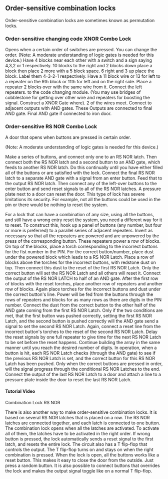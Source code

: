 ## Order-sensitive combination locks
Order-sensitive combination locks are sometimes known as permutation locks.

### Order-sensitive changing code XNOR Combo Lock
Opens when a certain order of switches are pressed.
You can change the order.
(Note: A moderate understanding of logic gates is needed for this device.)
Have 4 blocks near each other with a switch and a sign saying 4,3,2 or 1 respectively.
10 blocks to the right and 2 blocks down place a block then place 2 more with a 5 block space. 6 right and 3 up place the block. Label them 4-3-2-1 respectively.
Have a 11 block wire or 13 for left to a repeater on the 9th block or 11th for left and on the right side. Place a repeater 2 blocks over with the same wire from it. Connect the left repeaters.
to the code changing module. (You may use bridges of cobblestone for getting over other wire and repeaters for boosting the signal. Construct a XNOR Gate where).
2 of the wires meet. Connect to adjacent outputs with AND gates. These Outputs are connected to final AND gate. Final AND gate if connected to iron door.

### Order-sensitive RS NOR Combo Lock
A door that opens when buttons are pressed in certain order.

(Note: A moderate understanding of logic gates is needed for this device.)

Make a series of buttons, and connect only one to an RS NOR latch. Then connect both the RS NOR latch and a second button to an AND gate, which feeds to another RS NOR latch. Do this continually until you have either filled all of the buttons or are satisfied with the lock. Connect the final RS NOR latch to a separate AND gate with a signal from an enter button. Feed that to the output RS NOR latch. Then connect any of the left-over buttons to the enter button and send reset signals to all of the RS NOR latches. A pressure plate next to a door can reset the door. This type of lock has severe limitations its security. For example, not all the buttons could be used in the pin or there would be nothing to reset the system.

For a lock that can have a combination of any size, using all the buttons, and still have a wrong entry reset the system, you need a different way for it to reset. To construct this, hook up a panel of buttons (any number, but four or more is preferred) to a parallel series of adjacent repeaters. Invert as necessary so that all the repeaters are powered and are unpowered by the press of the corresponding button. These repeaters power a row of blocks. On top of the blocks, place a torch corresponding to the incorrect buttons for the fist number in the PIN. For the correct button/number, place dust under the powered block which leads to a RS NOR Latch. Place a row of blocks above the torches for the incorrect buttons, with redstone dust on top. Then connect this dust to the reset of the first RS NOR Latch. Only the correct button will set the RS NOR Latch and all others will reset it. Connect the output of the RS NOR LATCH to half of an AND gate. After the first row of blocks with the reset torches, place another row of repeaters and another row of blocks. Again place torches for the incorrect buttons and dust under the correct button's line. Power will be fed from the buttons through the rows of repeaters and blocks for as many rows as there are digits in the PIN number. Connect the dust from the correct button to the other half of the AND gate coming from the first RS NOR Latch. Only if the two conditions are met, that the first button was pushed correctly, setting the first RS NOR Latch, and the second button is pushed correctly will the AND gate send a signal to set the second RS NOR Latch. Again, connect a reset line from the incorrect button's torches to the reset of the second RS NOR Latch. Delay the reset signals by one full repeater to give time for the next RS NOR Latch to be set before the reset happens. Continue building the array in the same manner until you reach the desired number of digits. In operation, when a button is hit, each RS NOR Latch checks (through the AND gate) to see if the previous RS NOR Latch is set, and the correct button for this RS NOR Latch has been pushed. Only when the correct buttons are pressed in order, will the signal progress through the conditional RS NOR Latches to the end. Connect the output of the last RS NOR Latch to a door and attach a line to a pressure plate inside the door to reset the last RS NOR Latch.

#### Tutorial Video
Combination Lock RS NOR




There is also another way to make order-sensitive combination locks. It is based on several RS NOR latches that is placed on a row. The RS NOR latches are connected together, and each latch is connected to one button. The combination lock opens when all the latches are activated. To activate all of them, the latches have to be activated in the right order. If wrong button is pressed, the lock automatically sends a reset signal to the first latch, and resets the entire lock. The circuit also has a T flip-flop that controls the output. The T flip-flop turns on and stays on when the right combination is pressed. When the lock is open, all the buttons works like a reset button. This makes it easy to close the door from the outside. Just press a random button. It is also possible to connect buttons that overrides the lock and makes the output signal toggle like on a normal T flip-flop.

